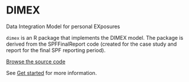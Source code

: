 
<!-- README.md is generated from README.Rmd -->
<!-- Please edit that file, not this one! -->

# DIMEX

<span class="subtitle">Data Integration Model for personal
EXposures</span>

`dimex` is an R package that implements the DIMEX model. The package is
derived from the SPFFinalReport code (created for the case study and
report for the final SPF reporting period).

<!-- ======================================================================= -->
<!-- Doc update timestamp: Thu 21 Nov 2024 13:49 GMT -->

[Browse the source
code](https://github.com/UoMResearchIT/SPFFinalReport/tree/38-convert-to-r-pkg/)

See [Get started](articles/dimex.html) for more information.
